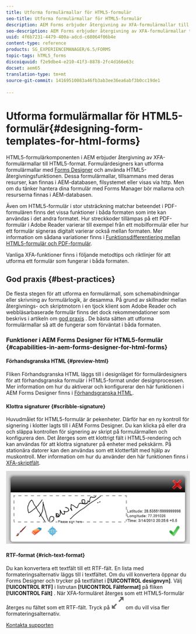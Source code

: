 ```yaml
---
title: Utforma formulärmallar för HTML5-formulär
seo-title: Utforma formulärmallar för HTML5-formulär
description: AEM Forms erbjuder återgivning av XFA-formulärmallar till HTML5-format. Formulärdesigners kan utforma formulärmallar med Designer och använda HTML5-återgivningsfunktionen.
seo-description: AEM Forms erbjuder återgivning av XFA-formulärmallar till HTML5-format. Formulärdesigners kan utforma formulärmallar med Designer och använda HTML5-återgivningsfunktionen.
uuid: 4f6b7231-4479-400a-adcd-c68064f06b4e
content-type: reference
products: SG_EXPERIENCEMANAGER/6.5/FORMS
topic-tags: hTML5_forms
discoiquuid: f2e9dbe4-e210-41f3-8878-2fc4d166e63c
docset: aem65
translation-type: tm+mt
source-git-commit: 14169510083a46fb3ab3ee36ea6abf3b0cc19de1

---
```



# Utforma formulärmallar för HTML5-formulär{#designing-form-templates-for-html-forms}

HTML5-formulärkomponenten i AEM erbjuder återgivning av XFA-formulärmallar till HTML5-format. Formulärdesigners kan utforma formulärmallar med [Forms Designer](https://www.adobe.com/go/learn_aemforms_designer_63) och använda HTML5-återgivningsfunktionen. Dessa formulärmallar, tillsammans med deras resurser, kan finnas i AEM-databasen, filsystemet eller visas via http. Men om du tänker hantera dina formulär med Forms Manager bör mallarna och resurserna finnas i AEM-databasen.

Även om HTML5-formulär i stor utsträckning matchar beteendet i PDF-formulären finns det vissa funktioner i båda formaten som inte kan användas i det andra formatet. Hur streckkoder tillämpas på ett PDF-formulär i Adobe Reader varierar till exempel från ett mobilformulär eller hur ett formulär signeras digitalt varierar också mellan formaten. Mer information om sådana variationer finns i [Funktionsdifferentiering mellan HTML5-formulär och PDF-formulär](../../forms/using/feature-differentiation-html5-forms-pdf-forms.md).

Vanliga XFA-funktioner finns i följande metodtips och riktlinjer för att utforma ett formulär som fungerar i båda formaten.

## God praxis {#best-practices}

De flesta stegen för att utforma en formulärmall, som schemabindningar eller skrivning av formulärlogik, är desamma. På grund av skillnader mellan återgivnings- och skriptmotorn i en tjock klient som Adobe Reader och webbläsarbaserade formulär finns det dock rekommendationer som beskrivs i artikeln om [god praxis](/help/forms/using/design-accessible-html5-forms.md) . De bästa sätten att utforma formulärmallar så att de fungerar som förväntat i båda formaten.

### Funktioner i AEM Forms Designer för HTML5-formulär {#capabilities-in-aem-forms-designer-for-html-forms}

#### Förhandsgranska HTML {#preview-html}

Fliken Förhandsgranska HTML läggs till i designläget för formulärdesigners för att förhandsgranska formulär i HTML5-format under designprocessen. Mer information om hur du aktiverar och konfigurerar den här funktionen i AEM Forms Designer finns i [Förhandsgranska HTML](../../forms/using/preview-xdp-forms-html.md).

#### Klottra signaturer {#scribble-signature}

Huvudmålet för HTML5-formulär är pekenheter. Därför har en ny kontroll för signering i klotter lagts till i AEM Forms Designer. Du kan klicka på eller dra och släppa kontrollen för signering av skript på formulärmallen och konfigurera den. Det återges som ett klottrigt fält i HTML5-rendering och kan användas för att klottra signaturer på enheter med pekskärm. På stationära datorer kan den användas som ett klotterfält med hjälp av muskontroll. Mer information om hur du använder den här funktionen finns i [XFA-skriptfält](../../forms/using/scribble-signature.md).

![4](assets/4.png)

#### RTF-format {#rich-text-format}

Du kan konvertera ett textfält till ett RTF-fält. En lista med formateringsalternativ läggs till i textfältet. Om du vill konvertera öppnar du Forms Designer och trycker på textfältet i **[!UICONTROL designvyn]**. Välj **[!UICONTROL RTF]** i listrutan **[!UICONTROL Fältformat]** på fliken **[!UICONTROL Fält]** . När XFA-formuläret återges som ett HTML5-formulär återges nu fältet som ett RTF-fält. Tryck på ![Maximera](assets/maximize_icon.svg) om du vill visa fler formateringsalternativ.

[Kontakta supporten](https://www.adobe.com/account/sign-in.supportportal.html)
